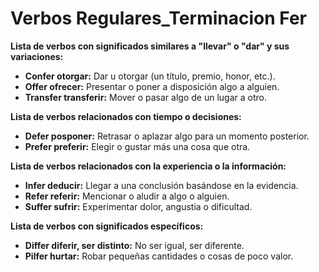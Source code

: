# Verbos Regulares_Terminacion Fer



**Lista de verbos con significados similares a "llevar" o "dar" y sus variaciones:**

*   **Confer    otorgar:** Dar u otorgar (un título, premio, honor, etc.).
*   **Offer    ofrecer:** Presentar o poner a disposición algo a alguien.
*   **Transfer    transferir:** Mover o pasar algo de un lugar a otro.

**Lista de verbos relacionados con tiempo o decisiones:**

*   **Defer    posponer:** Retrasar o aplazar algo para un momento posterior.
*   **Prefer    preferir:** Elegir o gustar más una cosa que otra.

**Lista de verbos relacionados con la experiencia o la información:**

*   **Infer    deducir:** Llegar a una conclusión basándose en la evidencia.
*   **Refer    referir:** Mencionar o aludir a algo o alguien.
*   **Suffer    sufrir:** Experimentar dolor, angustia o dificultad.

**Lista de verbos con significados específicos:**

*   **Differ    diferir, ser distinto:** No ser igual, ser diferente.
*   **Pilfer    hurtar:** Robar pequeñas cantidades o cosas de poco valor.


